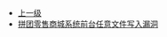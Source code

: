 * [上一级](docs/wy876_poc/)
* [拼团零售商城系统前台任意文件写入漏洞](docs/wy876_poc/%E6%8B%BC%E5%9B%A2%E9%9B%B6%E5%94%AE%E5%95%86%E5%9F%8E%E7%B3%BB%E7%BB%9F/%E6%8B%BC%E5%9B%A2%E9%9B%B6%E5%94%AE%E5%95%86%E5%9F%8E%E7%B3%BB%E7%BB%9F%E5%89%8D%E5%8F%B0%E4%BB%BB%E6%84%8F%E6%96%87%E4%BB%B6%E5%86%99%E5%85%A5%E6%BC%8F%E6%B4%9E.md)

